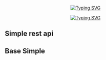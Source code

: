 <p align="center">
    <a href="https://github.com/KazeDevID">
        <img
            src="https://readme-typing-svg.herokuapp.com?size=30&width=1000&lines=SenyaAPIs"
            alt="Typing SVG"
        />
    </a>
</p>

<p align="center">
    <a href="https://github.com/KazeDevID">
        <img
            src="https://readme-typing-svg.herokuapp.com?size=25&width=300&lines=KazeDevID"
            alt="Typing SVG"
        />
    </a>
</p>

## Simple rest api 

## Base Simple


##
